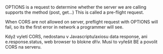 OPTIONS is a request to determine whether the server we are calling supports the method (post, get...)
This is called a pre-flight request.

When CORS are not allowed on server, preflight request with OPTIONS will fail, so
its the first error in network a programmer will see.

Když vyletí CORS, nedostanu v Javascriptu/axiosu data response, ani e.response.status,
web browser to blokne dřív. Musí to vyřešit BE a povolit CORS na serveru.
